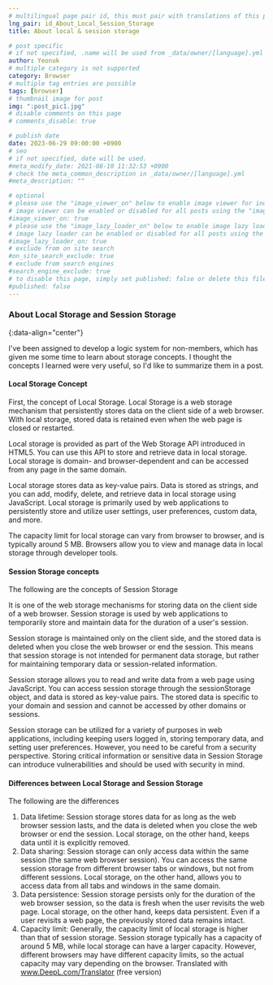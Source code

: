 ```yaml
---
# multilingual page pair id, this must pair with translations of this page. (This name must be unique)
lng_pair: id_About_Local_Session_Storage
title: About local & session storage

# post specific
# if not specified, .name will be used from _data/owner/[language].yml
author: Yeonuk
# multiple category is not supported
category: Browser
# multiple tag entries are possible
tags: [browser]
# thumbnail image for post
img: ":post_pic1.jpg"
# disable comments on this page
# comments_disable: true

# publish date
date: 2023-06-29 09:00:00 +0900
# seo
# if not specified, date will be used.
#meta_modify_date: 2021-08-10 11:32:53 +0900
# check the meta_common_description in _data/owner/[language].yml
#meta_description: ""

# optional
# please use the "image_viewer_on" below to enable image viewer for individual pages or posts (_posts/ or [language]/_posts folders).
# image viewer can be enabled or disabled for all posts using the "image_viewer_posts: true" setting in _data/conf/main.yml.
#image_viewer_on: true
# please use the "image_lazy_loader_on" below to enable image lazy loader for individual pages or posts (_posts/ or [language]/_posts folders).
# image lazy loader can be enabled or disabled for all posts using the "image_lazy_loader_posts: true" setting in _data/conf/main.yml.
#image_lazy_loader_on: true
# exclude from on site search
#on_site_search_exclude: true
# exclude from search engines
#search_engine_exclude: true
# to disable this page, simply set published: false or delete this file
#published: false
---
```


<!-- outline-start -->

### About Local Storage and Session Storage

{:data-align="center"}

<!-- outline-end -->

I've been assigned to develop a logic system for non-members, which has given me some time to learn about storage concepts.
I thought the concepts I learned were very useful, so I'd like to summarize them in a post.

#### Local Storage Concept

First, the concept of Local Storage.
Local Storage is a web storage mechanism that persistently stores data on the client side of a web browser. With local storage, stored data is retained even when the web page is closed or restarted.

Local storage is provided as part of the Web Storage API introduced in HTML5. You can use this API to store and retrieve data in local storage. Local storage is domain- and browser-dependent and can be accessed from any page in the same domain.

Local storage stores data as key-value pairs. Data is stored as strings, and you can add, modify, delete, and retrieve data in local storage using JavaScript. Local storage is primarily used by web applications to persistently store and utilize user settings, user preferences, custom data, and more.

The capacity limit for local storage can vary from browser to browser, and is typically around 5 MB. Browsers allow you to view and manage data in local storage through developer tools.

#### Session Storage concepts

The following are the concepts of Session Storage

It is one of the web storage mechanisms for storing data on the client side of a web browser.
Session storage is used by web applications to temporarily store and maintain data for the duration of a user's session.

Session storage is maintained only on the client side, and the stored data is deleted when you close the web browser or end the session. This means that session storage is not intended for permanent data storage, but rather for maintaining temporary data or session-related information.

Session storage allows you to read and write data from a web page using JavaScript. You can access session storage through the sessionStorage object, and data is stored as key-value pairs. The stored data is specific to your domain and session and cannot be accessed by other domains or sessions.

Session storage can be utilized for a variety of purposes in web applications, including keeping users logged in, storing temporary data, and setting user preferences. However, you need to be careful from a security perspective. Storing critical information or sensitive data in Session Storage can introduce vulnerabilities and should be used with security in mind.

#### Differences between Local Storage and Session Storage

The following are the differences

1. Data lifetime: Session storage stores data for as long as the web browser session lasts, and the data is deleted when you close the web browser or end the session. Local storage, on the other hand, keeps data until it is explicitly removed.
2. Data sharing: Session storage can only access data within the same session (the same web browser session). You can access the same session storage from different browser tabs or windows, but not from different sessions. Local storage, on the other hand, allows you to access data from all tabs and windows in the same domain.
3. Data persistence: Session storage persists only for the duration of the web browser session, so the data is fresh when the user revisits the web page. Local storage, on the other hand, keeps data persistent. Even if a user revisits a web page, the previously stored data remains intact.
4. Capacity limit: Generally, the capacity limit of local storage is higher than that of session storage. Session storage typically has a capacity of around 5 MB, while local storage can have a larger capacity. However, different browsers may have different capacity limits, so the actual capacity may vary depending on the browser.
   Translated with www.DeepL.com/Translator (free version)

